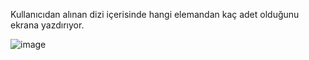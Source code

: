 Kullanıcıdan alınan dizi içerisinde hangi elemandan kaç adet olduğunu ekrana yazdırıyor.

![image](https://user-images.githubusercontent.com/77693665/201536996-e03b7346-d614-45e7-8870-557499817bc8.png)
